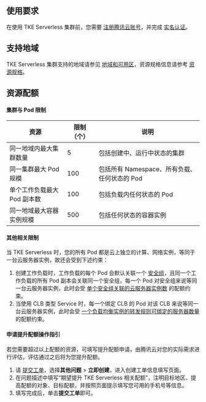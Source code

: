 ## 使用要求

在使用 TKE Serverless 集群前，您需要 [注册腾讯云账号](https://cloud.tencent.com/document/product/378/17985)，并完成 [实名认证](https://cloud.tencent.com/document/product/378/3629)。



## 支持地域
TKE Serverless 集群支持的地域请参见 [地域和可用区](https://cloud.tencent.com/document/product/457/58172)，资源规格信息请参考 [资源规格](https://cloud.tencent.com/document/product/457/39808)。

## 资源配额

#### 集群与 Pod 限制
| 资源 | 限制（个） | 说明 |
| --------- | --------- | --------- |
| 同一地域内最大集群数量 | 5 | 包括创建中、运行中状态的集群 |
| 同一集群最大 Pod 规模 | 100 | 包括所有 Namespace、所有负载、任何状态的 Pod |
| 单个工作负载最大 Pod 副本数 | 100 | 包括负载内任何状态的 Pod |
| 同一地域最大容器实例规模 | 500 | 包括任何状态的容器实例 |

#### 其他相关限制
当 TKE Serverless 时，您的所有 Pod 都是云上独立的计算、网络实例，等同于一台云服务器实例，故还会受到下述约束：
1. 创建工作负载时，工作负载的每个 Pod 会默认关联一个 [安全组](https://cloud.tencent.com/document/product/215/20089)，且同一个工作负载的所有 Pod 副本会关联同一个安全组，每一个 Pod 对安全组来说等同一台云服务器实例，此时会受 [单个安全组关联的云服务器实例数](https://cloud.tencent.com/document/product/215/20093#.E5.AE.89.E5.85.A8.E7.BB.84) 的配额约束。
2. 当使用 CLB 类型 Service 时，每一个绑定 CLB 的 Pod 对该 CLB 来说等同一台云服务器实例，此时会受 [一个负载均衡实例的转发规则可绑定的服务器数量](https://cloud.tencent.com/document/product/214/6187) 的配额约束。

#### 申请提升配额操作指引
若您需要超过以上配额的资源，可填写提升配额申请，由腾讯云对您的实际需求进行评估，评估通过之后将为您提升配额。
1. 请 [提交工单](https://console.cloud.tencent.com/workorder/category?level1_id=6&level2_id=2028&source=0&data_title=%E5%BC%B9%E6%80%A7%E5%AE%B9%E5%99%A8%E6%9C%8D%E5%8A%A1%20EKS&step=1)，选择**其他问题** > **立即创建**，进入创建工单信息填写页面。
2. 在问题描述中填写“期望提升 TKE Serverless 相关配额”，注明目标地区、提高配额的对象、目标配额，并按照页面提示填写您可用的手机号等信息。
3. 填写完成后，单击**提交工单**即可。

